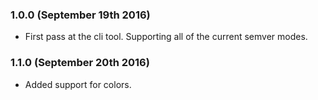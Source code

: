 
### 1.0.0 (September 19th 2016)
* First pass at the cli tool. Supporting all of the current semver modes.

### 1.1.0 (September 20th 2016)
* Added support for colors.
